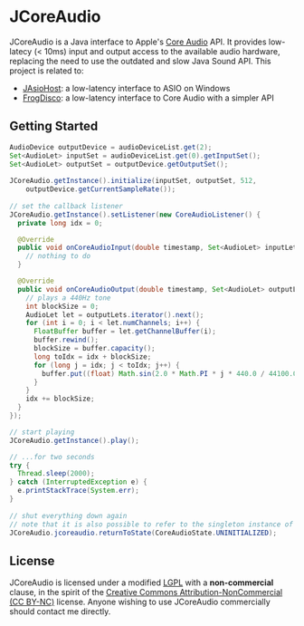 # JCoreAudio
JCoreAudio is a Java interface to Apple's [Core Audio](http://developer.apple.com/library/ios/#documentation/MusicAudio/Conceptual/CoreAudioOverview/Introduction/Introduction.html) API. It provides low-latecy (< 10ms) input and output access to the available audio hardware, replacing the need to use the outdated and slow Java Sound API. This project is related to:
* [JAsioHost](https://github.com/mhroth/jasiohost): a low-latency interface to ASIO on Windows
* [FrogDisco](https://github.com/mhroth/FrogDisco): a low-latency interface to Core Audio with a simpler API

## Getting Started
```Java
AudioDevice outputDevice = audioDeviceList.get(2);
Set<AudioLet> inputSet = audioDeviceList.get(0).getInputSet();
Set<AudioLet> outputSet = outputDevice.getOutputSet();
    
JCoreAudio.getInstance().initialize(inputSet, outputSet, 512,
    outputDevice.getCurrentSampleRate());
    
// set the callback listener
JCoreAudio.getInstance().setListener(new CoreAudioListener() {
  private long idx = 0;

  @Override
  public void onCoreAudioInput(double timestamp, Set<AudioLet> inputLets) {
    // nothing to do
  }

  @Override
  public void onCoreAudioOutput(double timestamp, Set<AudioLet> outputLets) {
    // plays a 440Hz tone
    int blockSize = 0;
    AudioLet let = outputLets.iterator().next();
    for (int i = 0; i < let.numChannels; i++) {
      FloatBuffer buffer = let.getChannelBuffer(i);
      buffer.rewind();
      blockSize = buffer.capacity();
      long toIdx = idx + blockSize;
      for (long j = idx; j < toIdx; j++) {
        buffer.put((float) Math.sin(2.0 * Math.PI * j * 440.0 / 44100.0));
      }
    }
    idx += blockSize;
  }
});

// start playing
JCoreAudio.getInstance().play();

// ...for two seconds
try {
  Thread.sleep(2000);
} catch (InterruptedException e) {
  e.printStackTrace(System.err);
}
    
// shut everything down again
// note that it is also possible to refer to the singleton instance of JCoreAudio directly
JCoreAudio.jcoreaudio.returnToState(CoreAudioState.UNINITIALIZED);
```

## License
JCoreAudio is licensed under a modified [LGPL](http://www.gnu.org/licenses/lgpl.html) with a **non-commercial** clause, in the spirit of the [Creative Commons Attribution-NonCommercial (CC BY-NC)](http://creativecommons.org/licenses/by-nc/3.0/) license. Anyone wishing to use JCoreAudio commercially should contact me directly.